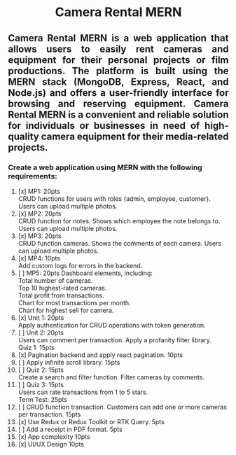 # <p align="center"> Camera Rental MERN </p>

## <p align="justify"> Camera Rental MERN is a web application that allows users to easily rent cameras and equipment for their personal projects or film productions. The platform is built using the MERN stack (MongoDB, Express, React, and Node.js) and offers a user-friendly interface for browsing and reserving equipment. Camera Rental MERN is a convenient and reliable solution for individuals or businesses in need of high-quality camera equipment for their media-related projects. </p>

### Create a web application using MERN with the following requirements:

1.  [x] MP1: 20pts <br>
        CRUD functions for users with roles {admin, employee, customer}. Users can upload multiple photos.
2.  [x] MP2: 20pts <br>
        CRUD function for notes. Shows which employee the note belongs to. Users can upload multiple photos.
3.  [x] MP3: 20pts <br>
        CRUD function cameras. Shows the comments of each camera. Users can upload multiple photos.
4.  [x] MP4: 10pts <br>
        Add custom logs for errors in the backend.
5.  [ ] MP5: 20pts Dashboard elements, including: <br>
        Total number of cameras. <br>
        Top 10 highest-rated cameras. <br>
        Total profit from transactions. <br>
        Chart for most transactions per month. <br>
        Chart for highest sell for camera. <br>
6.  [x] Unit 1: 20pts <br>
        Apply authentication for CRUD operations with token generation.
7.  [ ] Unit 2: 20pts <br>
        Users can comment per transaction. Apply a profanity filter library. <br>
        Quiz 1: 15pts <br>
8.  [x] Pagination backend and apply react pagination. 10pts
9.  [ ] Apply infinite scroll library. 15pts
10. [ ] Quiz 2: 15pts <br>
        Create a search and filter function. Filter cameras by comments.
11. [ ] Quiz 3: 15pts <br>
        Users can rate transactions from 1 to 5 stars. <br>
        Term Test: 25pts <br>
12. [ ] CRUD function transaction. Customers can add one or more cameras per transaction. 15pts
13. [x] Use Redux or Redux Toolkit or RTK Query. 5pts
14. [ ] Add a receipt in PDF format. 5pts
15. [x] App complexity 10pts
16. [x] UI/UX Design 10pts
